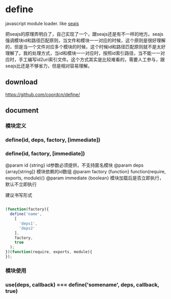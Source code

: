 # define

javascript module loader. like [seajs](http://seajs.org/)

把seajs的原理弄明白了，自己实现了一个，跟seajs还是有不一样的地方。seajs强调模块id和路径匹配原则，当文件和模块一一对应的时候，这个原则是很好理解的，但是当一个文件对应多个模块的时候，这个时候id和路径匹配原则就不是太好理解了。我的处理方式，当id和模块一一对应时，按照id索引路径，当不能一一对应时，手工编写id2uri索引文件。这个方式其实是比较难看的，需要人工参与，跟seajs比还是不够省力，但是相对容易理解。

## download
https://github.com/coordcn/define/

## document

### 模块定义
### define(id, deps, factory, [immediate]) 
### define(id, factory, [immediate])
@param id {string} id参数必须提供，不支持匿名模块
@param deps {array[string]} 模块依赖的id数组
@param factory {function} function(require, exports, module){}
@param immediate {boolean} 模块加载后是否立即执行，默认不立即执行

建议书写形式

```js

(function(factory){
  define('name',
    [
      'deps1',
      'deps2'
    ],
    factory,
    true
  );
})(function(require, exports, module){
});

```

### 模块使用
### use(deps, callback) === define('somename', deps, callback, true)

